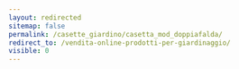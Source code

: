 ```yaml
---
layout: redirected
sitemap: false
permalink: /casette_giardino/casetta_mod_doppiafalda/
redirect_to: /vendita-online-prodotti-per-giardinaggio/
visible: 0
---
```

